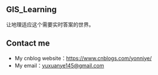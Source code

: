 ## GIS_Learning
让地理适应这个需要实时答案的世界。

## Contact me
- My cnblog website：https://www.cnblogs.com/yonniye/
- My email：yuxuanye145@gmail.com
